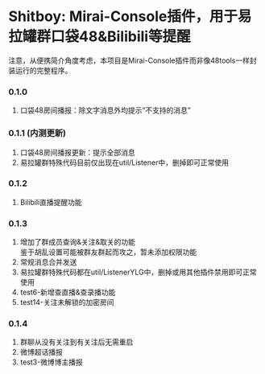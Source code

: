 # Shitboy: Mirai-Console插件，用于易拉罐群口袋48&Bilibili等提醒

注意，从便携简介角度考虑，本项目是Mirai-Console插件而非像48tools一样封装运行的完整程序。

### 0.1.0

1. 口袋48房间播报：除文字消息外均提示“不支持的消息”

### 0.1.1 (内测更新)

1. 口袋48房间播报更新：提示全部消息
2. 易拉罐群特殊代码目前仅出现在util/Listener中，删掉即可正常使用

### 0.1.2

1. Bilibili直播提醒功能

### 0.1.3

1. 增加了群成员查询&关注&取关的功能<br>鉴于胡乱设置可能被群友群起而攻之，暂未添加权限功能
2. 常规消息合并发送
3. 易拉罐群特殊代码都在util/ListenerYLG中，删掉或用其他插件禁用即可正常使用
4. test6-新增查直播&查录播功能
5. test14-关注未解锁的加密房间

### 0.1.4

1. 群聊从没有关注到有关注后无需重启
2. 微博超话播报
3. test3-微博博主播报